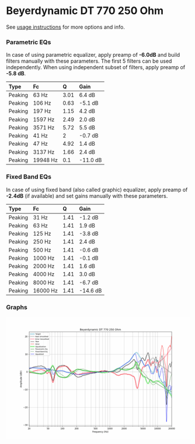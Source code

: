 # Beyerdynamic DT 770 250 Ohm
See [usage instructions](https://github.com/jaakkopasanen/AutoEq#usage) for more options and info.

### Parametric EQs
In case of using parametric equalizer, apply preamp of **-6.0dB** and build filters manually
with these parameters. The first 5 filters can be used independently.
When using independent subset of filters, apply preamp of **-5.8 dB**.

| Type    | Fc       |    Q | Gain     |
|:--------|:---------|:-----|:---------|
| Peaking | 63 Hz    | 3.01 | 6.4 dB   |
| Peaking | 106 Hz   | 0.63 | -5.1 dB  |
| Peaking | 197 Hz   | 1.15 | 4.2 dB   |
| Peaking | 1597 Hz  | 2.49 | 2.0 dB   |
| Peaking | 3571 Hz  | 5.72 | 5.5 dB   |
| Peaking | 41 Hz    | 2    | -0.7 dB  |
| Peaking | 47 Hz    | 4.92 | 1.4 dB   |
| Peaking | 3137 Hz  | 1.66 | 2.4 dB   |
| Peaking | 19948 Hz | 0.1  | -11.0 dB |

### Fixed Band EQs
In case of using fixed band (also called graphic) equalizer, apply preamp of **-2.4dB**
(if available) and set gains manually with these parameters.

| Type    | Fc       |    Q | Gain     |
|:--------|:---------|:-----|:---------|
| Peaking | 31 Hz    | 1.41 | -1.2 dB  |
| Peaking | 63 Hz    | 1.41 | 1.9 dB   |
| Peaking | 125 Hz   | 1.41 | -3.8 dB  |
| Peaking | 250 Hz   | 1.41 | 2.4 dB   |
| Peaking | 500 Hz   | 1.41 | -0.6 dB  |
| Peaking | 1000 Hz  | 1.41 | -0.1 dB  |
| Peaking | 2000 Hz  | 1.41 | 1.6 dB   |
| Peaking | 4000 Hz  | 1.41 | 3.0 dB   |
| Peaking | 8000 Hz  | 1.41 | -6.7 dB  |
| Peaking | 16000 Hz | 1.41 | -14.6 dB |

### Graphs
![](./Beyerdynamic%20DT%20770%20250%20Ohm.png)